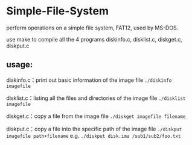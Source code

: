 # Simple-File-System
perform operations on a simple file system, FAT12, used by MS-DOS.

use make to compile all the 4 programs
diskinfo.c, disklist.c, diskget.c, diskput.c

## usage:

diskinfo.c：print out basic information of the image file
`./diskinfo imagefile`

disklist.c：listing all the files and directories of the image file
`./disklist imagefile`

diskget.c：copy a file from the image file
`./diskget imagefile filename`

diskput.c：copy a file into the specific path of the image file
`./diskput imagefile path+filename`
e.g. `./diskput disk.ima /sub1/sub2/foo.txt`
